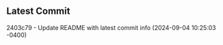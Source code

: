 
## Latest Commit
2403c79 - Update README with latest commit info (2024-09-04 10:25:03 -0400) <Yunxi-Zhou>
